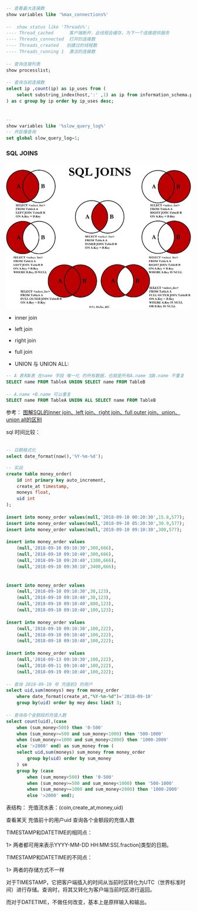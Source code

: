 
``` sql

-- 查看最大连接数
show variables like '%max_connections%'

--  show status like 'Threads%';
---- Thread_cached 		客户端断开，此线程会缓存，为下一个连接提供服务
---- Threads_connected  打开的连接数
---- Threads_created   创建过的线程数
---- Threads_running 1 	激活的连接数

-- 查询连接列表
show processlist;

-- 查询当前连接数
select ip ,count(ip) as ip_uses from (
	select substring_index(host,':' ,1) as ip from information_schema.processlist where db = 'camp2.0'
) as c group by ip order by ip_uses desc;


-- 
show variables like '%slow_query_log%'
-- 开启慢查询
set global slow_query_log=1;

```



### SQL JOINS


![](.images/mysql.cmd/2019-03-07-15-52-49.png)
+ inner join

+ left join
+ right join
+ full join


+ UNION 与 UNION ALL:
```sql
-- A 表和B表 在name 字段 唯一化 的所有数据，也就是所有A.name 加B.name 不重复
SELECT name FROM TableA UNION SELECT name FROM TableB

-- A.name +B.name 可以重复
SELECT name FROM TableA UNION ALL SELECT name FROM TableB

```

参考： [图解SQL的inner join、left join、right join、full outer join、union、union all的区别](https://www.cnblogs.com/logon/p/3748020.html)






sql 时间比较：
```sql

-- 日期格式化
select date_format(now(),'%Y-%m-%d');

```


```sql
-- 实战
create table money_order(
	id int primary key auto_increment,
	create_at timestamp,
	moneys float,
	uid int
);

insert into money_order values(null,'2018-09-10 00:20:30',15.8,577);
insert into money_order values(null,'2018-09-10 05:20:30',30.9,577);
insert into money_order values(null,'2018-09-10 09:10:30',300,577);

insert into money_order values
	(null,'2018-09-10 09:10:30',300,666),
	(null,'2018-09-10 09:10:40',300,666),
	(null,'2018-09-10 09:20:40',1300,666),
	(null,'2018-09-10 09:30:10',3400,666);


insert into money_order values
	(null,'2018-09-10 09:10:30',30,123),
	(null,'2018-09-10 09:10:40',30,123),
	(null,'2018-09-10 09:10:40',800,123),
	(null,'2018-09-10 09:10:40',100,123);

insert into money_order values
	(null,'2018-09-10 09:10:30',100,222),
	(null,'2018-09-10 09:10:40',100,222),
	(null,'2018-09-18 09:10:40',100,222);

insert into money_order values
	(null,'2018-09-13 09:10:30',100,222),
	(null,'2018-09-11 09:10:40',100,222),
	(null,'2018-09-19 09:10:40',100,222);

-- 查询 2018-09-10 号 充值前3 的用户
select uid,sum(moneys) mey from money_order 
	where date_format(create_at,"%Y-%m-%d")='2018-09-10'
	group by(uid) order by mey desc limit 3;

-- 查询各个金额段的充值人数
select count(uid),(case 
	when (sum_money<500) then '0-500'
	when (sum_money>=500 and sum_money<1000) then '500-1000'
	when (sum_money>=1000 and sum_money<2000) then '1000-2000'
	else '>2000' end) as sum_money from (
	select uid,sum(moneys) sum_money from money_order
		group by(uid) order by sum_money
	) sm
	group by (case 
		when (sum_money<500) then '0-500'
		when (sum_money>=500 and sum_money<1000) then '500-1000'
		when (sum_money>=1000 and sum_money<2000) then '1000-2000'
		else '>2000' end);

```

表结构： 充值流水表：(coin,create_at,money,uid)

查看某天 充值前十的用户uid
查询各个金额段的充值人数



TIMESTAMP和DATETIME的相同点：

1> 两者都可用来表示YYYY-MM-DD HH:MM:SS[.fraction]类型的日期。



TIMESTAMP和DATETIME的不同点：

1> 两者的存储方式不一样

对于TIMESTAMP，它把客户端插入的时间从当前时区转化为UTC（世界标准时间）进行存储。查询时，将其又转化为客户端当前时区进行返回。

而对于DATETIME，不做任何改变，基本上是原样输入和输出。